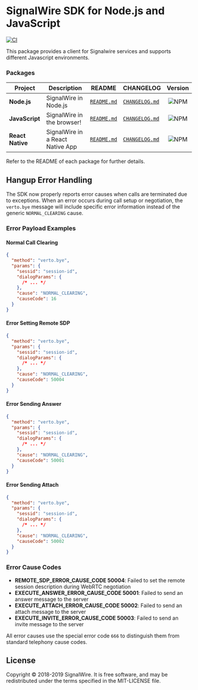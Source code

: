 # SignalWire SDK for Node.js and JavaScript

[![CI](https://github.com/signalwire/signalwire-node/actions/workflows/ci.yml/badge.svg)](https://github.com/signalwire/signalwire-node/actions/workflows/ci.yml)

This package provides a client for Signalwire services and supports different Javascript environments.

### Packages

| Project          | Description                      | README                                         | CHANGELOG                                            |                                       Version                                       |
| ---------------- | -------------------------------- | ---------------------------------------------- | ---------------------------------------------------- | :---------------------------------------------------------------------------------: |
| **Node.js**      | SignalWire in Node.js            | [`README.md`](packages/node/README.md)         | [`CHANGELOG.md`](packages/node/CHANGELOG.md)         |     ![NPM](https://img.shields.io/npm/v/@signalwire/node.svg?color=brightgreen)     |
| **JavaScript**   | SignalWire in the browser!       | [`README.md`](packages/js/README.md)           | [`CHANGELOG.md`](packages/js/CHANGELOG.md)           |  ![NPM](https://img.shields.io/npm/v/@signalwire/js/legacy.svg?color=brightgreen)   |
| **React Native** | SignalWire in a React Native App | [`README.md`](packages/react-native/README.md) | [`CHANGELOG.md`](packages/react-native/CHANGELOG.md) | ![NPM](https://img.shields.io/npm/v/@signalwire/react-native.svg?color=brightgreen) |

Refer to the README of each package for further details.

## Hangup Error Handling

The SDK now properly reports error causes when calls are terminated due to exceptions. When an error occurs during call setup or negotiation, the `verto.bye` message will include specific error information instead of the generic `NORMAL_CLEARING` cause.

### Error Payload Examples

#### Normal Call Clearing

```json
{
  "method": "verto.bye",
  "params": {
    "sessid": "session-id",
    "dialogParams": {
      /* ... */
    },
    "cause": "NORMAL_CLEARING",
    "causeCode": 16
  }
}
```

#### Error Setting Remote SDP

```json
{
  "method": "verto.bye",
  "params": {
    "sessid": "session-id",
    "dialogParams": {
      /* ... */
    },
    "cause": "NORMAL_CLEARING",
    "causeCode": 50004
  }
}
```

#### Error Sending Answer

```json
{
  "method": "verto.bye",
  "params": {
    "sessid": "session-id",
    "dialogParams": {
      /* ... */
    },
    "cause": "NORMAL_CLEARING",
    "causeCode": 50001
  }
}
```

#### Error Sending Attach

```json
{
  "method": "verto.bye",
  "params": {
    "sessid": "session-id",
    "dialogParams": {
      /* ... */
    },
    "cause": "NORMAL_CLEARING",
    "causeCode": 50002
  }
}
```

### Error Cause Codes

- **REMOTE_SDP_ERROR_CAUSE_CODE 50004**: Failed to set the remote session description during WebRTC negotiation
- **EXECUTE_ANSWER_ERROR_CAUSE_CODE 50001**: Failed to send an answer message to the server
- **EXECUTE_ATTACH_ERROR_CAUSE_CODE 50002**: Failed to send an attach message to the server
- **EXECUTE_INVITE_ERROR_CAUSE_CODE 50003**: Failed to send an invite message to the server

All error causes use the special error code `666` to distinguish them from standard telephony cause codes.

## License

Copyright © 2018-2019 SignalWire. It is free software, and may be redistributed under the terms specified in the MIT-LICENSE file.

